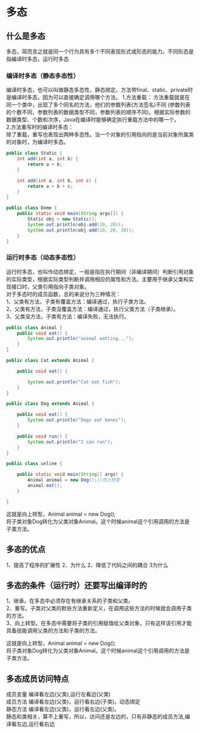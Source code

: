 # 多态

## 什么是多态  

多态，简而言之就是同一个行为具有多个不同表现形式或形态的能力。不同形态是指编译时多态，运行时多态

### 编译时多态（静态多态性）

编译时多态，也可以叫做静态多态性，静态绑定。方法带final、static、private时是编译时多态，因为可以直接确定调用哪个方法。
1.方法重载：
方法重载就是在同一个类中，出现了多个同名的方法，他们的参数列表(方法签名)不同 (参数列表的个数不同，参数列表的数据类型不同，参数列表的顺序不同)。根据实际参数的数据类型、个数和次序，Java在编译时能够确定执行重载方法中的哪一个。  
2.方法重写时的编译时多态：  
除了重载，重写也表现出两种多态性。当一个对象的引用指向的是当前对象所属类的对象时，为编译时多态。

```java
public class Static {
    int add(int a, int b) {
        return a + b;
    }

    int add(int a, int b, int c) {
        return a + b + c;
    }
}
```

```java
public class Dome {
    public static void main(String args[]) {
        Static obj = new Static();
        System.out.println(obj.add(10, 20));
        System.out.println(obj.add(10, 20, 30));
    }
}
```

### 运行时多态（动态多态性）

运行时多态，也叫作动态绑定，一般是指在执行期间（非编译期间）判断引用对象的实际类型，根据实际类型判断并调用相应的属性和方法。主要用于继承父类和实现接口时，父类引用指向子类对象。  
对于多态时的成员函数，总的来说分为三种情况：  
1、父类有方法，子类有覆盖方法：编译通过，执行子类方法。  
2、父类有方法，子类没覆盖方法：编译通过，执行父类方法（子类继承）。  
3、父类没方法，子类有方法：编译失败，无法执行。

```java
public class Animal {
    public void eat() {
        System.out.println("animal eatting...");
    }
}
```

```java
public class Cat extends Animal {

    public void eat() {

        System.out.println("Cat eat fish");
    }
}
```

```java
public class Dog extends Animal {

    public void eat() {
        System.out.println("Dogs eat bones");
    }

    public void run() {
        System.out.println("I can run");
    }
}
```

```java
public class unline {

    public static void main(String[] args) {
        Animal animal = new Dog();//向上转型
        animal.eat();
    }

}
```

这就是向上转型，Animal animal = new Dog();  
将子类对象Dog转化为父类对象Animal。这个时候animal这个引用调用的方法是子类方法。

## 多态的优点  

1、提高了程序的扩展性  2、为什么
2、降低了代码之间的耦合  3为什么

## 多态的条件（运行时）还要写出编译时的

1、继承。在多态中必须存在有继承关系的子类和父类。  
2、重写。子类对父类的默些方法重新定义，在调用这些方法的时候就会调用子类的方法。  
3、向上转型。在多态中需要将子类的引用赋值给父类对象，只有这样该引用才能具备技能调用父类的方法和子类的方法。  

这就是向上转型，Animal animal = new Dog();  
将子类对象Dog转化为父类对象Animal。这个时候animal这个引用调用的方法是子类方法。

## 多态成员访问特点

成员变量 编译看左边(父类),运行左看边(父类)  
成员方法 编译看左边(父类)，运行看右边(子类)。动态绑定  
静态方法  编译看左边(父类)，运行看左边(父类)。  
静态和类相关，算不上重写，所以，访问还是左边的，只有非静态的成员方法,编译看左边,运行看右边